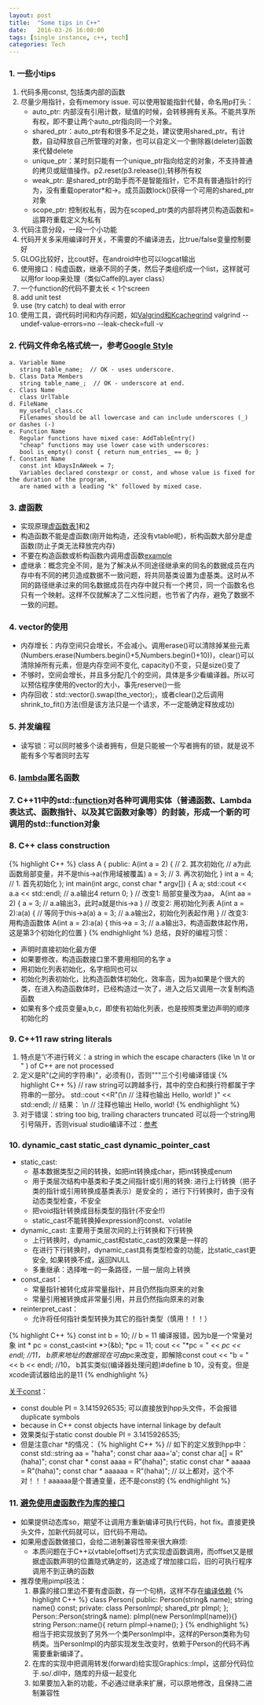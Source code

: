 ```yaml
---
layout: post
title:  "Some tips in C++"
date:   2016-03-26 16:00:00
tags: [single instance, c++, tech]
categories: Tech
---
```


### 1. 一些小tips
1. 代码多用const, 包括类内部的函数
2. 尽量少用指针，会有memory issue. 可以使用智能指針代替，命名用p打头：
   * auto_ptr: 内部沒有引用计数，赋值的时候，会转移拥有关系。不能共享所有权，即不要让两个auto_ptr指向同一个对象。
   * shared_ptr：auto_ptr有和很多不足之处，建议使用shared_ptr。有计数，自动释放自己所管理的对象，也可以自定义一个删除器(deleter)函数来代替delete
   * unique_ptr：某时刻只能有一个unique_ptr指向给定的对象，不支持普通的拷贝或赋值操作。p2.reset(p3.release());转移所有权
   * weak_ptr: 是shared_ptr的助手而不是智能指针，它不具有普通指针的行为，没有重载operator*和->。成员函数lock()获得一个可用的shared_ptr对象
   * scope_ptr: 控制权私有，因为在scoped_ptr类的内部将拷贝构造函数和=运算符重载定义为私有
3. 代码注意分段，一段一个小功能
4. 代码开关多采用编译时开关，不需要的不编译进去，比true/false变量控制要好
6. GLOG比较好，比cout好。在android中也可以logcat输出
7. 使用接口：纯虚函数，继承不同的子类，然后子类组织成一个list，这样就可以用for loop来处理（类似Caffe的Layer class）
8. 一个function的代码不要太长 < 1个screen
9. add unit test
10. use (try catch) to deal with error
11. 使用工具，调代码时间和内存问题，如[Valgrind和Kcachegrind](http://wykvictor.github.io/2016/02/04/Profile-C++-Apps-Using-Kcachegrind.html)
    valgrind --undef-value-errors=no --leak-check=full -v

### 2. 代码文件命名格式统一，参考[Google Style](https://google.github.io/styleguide/cppguide.html#Naming)

```    
a. Variable Name 
   string table_name;  // OK - uses underscore.
b. Class Data Members
   string table_name_;  // OK - underscore at end.
c. Class Name
   class UrlTable
d. FileName
   my_useful_class.cc
   Filenames should be all lowercase and can include underscores (_) or dashes (-)
e. Function Name 
   Regular functions have mixed case: AddTableEntry()
   "cheap" functions may use lower case with underscores:
   bool is_empty() const { return num_entries_ == 0; }
f. Constant Name 
   const int kDaysInAWeek = 7;
   Variables declared constexpr or const, and whose value is fixed for the duration of the program,
   are named with a leading "k" followed by mixed case.
```

### 3. 虚函数
   * 实现原理[虚函数表1](http://www.cnblogs.com/malecrab/p/5572730.html)和[2](https://blog.twofei.com/496/)
   * 构造函数不能是虚函数(刚开始构造，还没有vtable呢)，析构函数大部分是虚函数(防止子类无法释放完内存)
   * 不要在构造函数或析构函数内调用虚函数[example](http://www.cnblogs.com/vincently/p/4754206.html)
   * 虚继承：概念完全不同，是为了解决从不同途径继承来的同名的数据成员在内存中有不同的拷贝造成数据不一致问题，将共同基类设置为虚基类。这时从不同的路径继承过来的同名数据成员在内存中就只有一个拷贝，同一个函数名也只有一个映射。这样不仅就解决了二义性问题，也节省了内存，避免了数据不一致的问题。

### 4. vector的使用
   * 内存增长：内存空间只会增长，不会减小。调用erase()可以清除掉某些元素(Numbers.erase(Numbers.begin()+5,Numbers.begin()+10))，clear()可以清除掉所有元素，但是内存空间不变化, capacity()不变，只是size()变了
   * 不够时，空间会增长，并且多分配几个的空间，具体是多少看编译器。所以可以预估程序使用的vector的大小，事先reserve()一些
   * 内存回收：std::vector<int>().swap(the_vector);，或者clear()之后调用shrink_to_fit()方法(但是该方法只是一个请求，不一定能确定释放成功)

### 5. 并发编程
   * 读写锁：可以同时被多个读者拥有，但是只能被一个写者拥有的锁，就是说不能有多个写者同时去写

### 6. [lambda](http://blog.csdn.net/booirror/article/details/26973611)匿名函数

### 7. C++11中的std::[function](http://www.jellythink.com/archives/771)对各种可调用实体（普通函数、Lambda表达式、函数指针、以及其它函数对象等）的封装，形成一个新的可调用的std::function对象

### 8. C++ class construction
{% highlight C++ %}
class A {
public:
    A(int a = 2) {  // 2. 其次初始化
        // a为此函数局部变量，并不是this->a(作用域被覆盖)
        a = 3;  // 3. 再次初始化
    }
    int a = 4;  // 1. 首先初始化
};
int main(int argc, const char * argv[]) {
    A a;
    std::cout << a.a << std::endl;  // a.a输出4
    return 0;
}
// 改变1: 局部变量改为aa，
A(int aa = 2) {
    a = 3;  // a.a输出3，此时a就是this->a
}
// 改变2: 用初始化列表
A(int a = 2):a(a) {  // 等同于this->a(a)
    a = 3;  // a.a输出2，初始化列表起作用
}
// 改变3: 用构造函数体
A(int a = 2):a(a) {
    this->a = 3;  // a.a输出3，构造函数体起作用，这是第3个初始化的位置
}
{% endhighlight %}
总结，良好的编程习惯：
* 声明时直接初始化最方便
* 如果要修改，构造函数接口里不要用相同的名字 a
* 用初始化列表初始化，名字相同也可以
* 初始化列表初始化，比构造函数体初始化，效率高，因为a如果是个很大的类，在进入构造函数体时，已经构造过一次了，进入之后又调用一次复制构造函数
* 如果有多个成员变量a,b,c，即使有初始化列表，也是按照类里边声明的顺序初始化的

### 9. C++11 raw string literals
1. 特点是‘\’不进行转义：a string in which the escape characters (like \n \t or \" ) of C++ are not processed
2. 定义是R"(之间的字符串)"，必须有()，否则"""三个引号编译错误
{% highlight C++ %}
// raw string可以跨越多行，其中的空白和换行符都属于字符串的一部分。
std::cout <<R"(\n  // 注释也输出
    Hello,
    world!
    )" << std::endl;
// 结果：
\n  // 注释也输出
    Hello,
    world!
{% endhighlight %}
3. 对于错误：string too big, trailing characters truncated
可以将一个string用引号隔开，否则visual studio编译不过：[参考](https://docs.microsoft.com/en-us/cpp/error-messages/compiler-errors-1/compiler-error-c2026?view=vs-2019)

### 10. dynamic_cast static_cast dynamic_pointer_cast
* static_cast: 
  * 基本数据类型之间的转换，如把int转换成char，把int转换成enum
  * 用于类层次结构中基类和子类之间指针或引用的转换: 进行上行转换（把子类的指针或引用转换成基类表示）是安全的； 进行下行转换时，由于没有动态类型检查，不安全
  * 把void指针转换成目标类型的指针(不安全!!)
  * static_cast不能转换掉expression的const、volatile
* dynamic_cast: 主要用于类层次间的上行转换和下行转换
  * 上行转换时，dynamic_cast和static_cast的效果是一样的
  * 在进行下行转换时，dynamic_cast具有类型检查的功能，比static_cast更安全, 如果转换不成，返回NULL
  * 多重继承：选择唯一的一条路径，一层一层向上转换
* const_cast：
  * 常量指针被转化成非常量指针，并且仍然指向原来的对象
  * 常量引用被转换成非常量引用，并且仍然指向原来的对象
* reinterpret_cast：
  * 允许将任何指针类型转换为其它的指针类型（慎用！！！）

{% highlight C++ %}
const int b = 10;
// b = 11 编译报错，因为b是一个常量对象
int * pc = const_cast<int *>(&b);
*pc = 11;
cout << "*pc = " << *pc << endl; //11， b原来地址的数据现在可由*pc来改变，即解除const
cout << "b = " << b << endl;  //10， b其实类似(编译器处理问题)#define b 10，没有变。但是xcode调试器给出的是11
{% endhighlight %} 

[关于const](https://stackoverflow.com/questions/2328671/constant-variables-not-working-in-header)：
* const double PI = 3.1415926535; 可以直接放到hpp头文件，不会报错duplicate symbols
* because in C++ const objects have internal linkage by default
* 效果类似于static const double PI = 3.1415926535; 
* 但是注意char *的情况：
{% highlight C++ %}
// 如下的定义放到hpp中：
const std::string aa = "haha";
const char aaa='a';
const char a[] = R"(haha)";
const char * const aaaa = R"(haha)";
static const char * aaaaa = R"(haha)";
const char * aaaaaa = R"(haha)";  // 以上都对，这个不对！！！aaaaaa是个普通变量，还不是const的
{% endhighlight %}

### 11. [避免使用虚函数作为库的接口](https://blog.csdn.net/Solstice/article/details/6244905)
* 如果提供动态库so，期望不让调用方重新编译可执行代码，hot fix。直接更换头文件，加新代码就可以，旧代码不用动。
* 如果用虚函数做接口，会给二进制兼容性带来很大麻烦: 
  * 本质问题在于C++以vtable[offset]方式实现虚函数调用，而offset又是根据虚函数声明的位置隐式确定的，这造成了增加接口后，旧的可执行程序调用不到正确的函数
* 推荐使用pimpl技法：
  1. 暴露的接口里边不要有虚函数，存一个句柄，这样不存在[编译依赖](https://harttle.land/2015/08/29/effective-cpp-31.html)
{% highlight C++ %}
class Person{
public:
    Person(string& name);
    string name() const;
private:
    class PersonImpl;
    shared_ptr<PersonImpl> pImpl;
};
Person::Person(string& name): pImpl(new PersonImpl(name)){}
string Person::name(){
    return pImpl->name();
}
{% endhighlight %}
相当于把实现放到了另外一个类PersonImpl中，这样的Person类称为句柄类。当PersonImpl的内部实现发生改变时，依赖于Person的代码不再需要重新编译了。
  2. 在库的实现中把调用转发(forward)给实现Graphics::Impl，这部分代码位于.so/.dll中，随库的升级一起变化
  3. 如果要加入新的功能，不必通过继承来扩展，可以原地修改，且保持二进制兼容性

